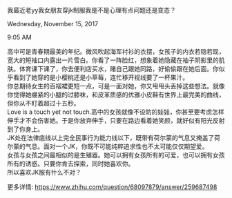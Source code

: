 我最近老yy我女朋友穿jk制服我是不是心理有点问题还是变态？

Wednesday, November 15, 2017

9:05 AM

高中可是青春期最美的年纪。微风吹起海军衬衫的衣摆，女孩子的内衣若隐若现，宽大的短袖口内露出一片雪白。你看了一阵脸红，想象着她隐藏在袖子阴影里的肌肤。体育课下课了，你去便利店买水，赌自己跟她同路，好偷偷跟在她后面。你似乎看到了她穿的是小樱桃还是小草莓，连忙移开视线要了一杯果汁。\
你总期待女生的百褶裙更短一点，可是一面对她，你又甩甩头丢掉这些想法。就像你觉得她绷紧的小腿的过膝袜，和皮革质感的优雅小皮鞋有世界上最完美的曲线，但你从不盯着超过十五秒。\
Love is a touch yet not touch.高中的女孩就像不设防的娃娃，你甚至要考虑怎样伸手才不会伤害她。于是你放弃伸手，只要在路边看着她笑颜，就好似有阳光反射到了你身上。\
JK处在法律底线以上完全民事行为能力线以下，既带有荷尔蒙的气息又掩盖了荷尔蒙的气息。面对一个JK，你既不可能纯粹追求性也不太可能仅仅期望爱。\
女孩与女孩之间最相似的是生殖器。她可以拥有女孩所有的可爱，也可以拥有女孩所有的诱惑。只要你肯去探索，同时她喜欢你。\
所以喜欢JK服有什么不对？

更多详情: <https://www.zhihu.com/question/68097879/answer/259687498>
